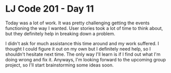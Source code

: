 # LJ Code 201 - Day 11

Today was a lot of work. It was pretty challenging getting the events functioning the way I wanted. User stories took a lot of time to think about, but they definitely help in breaking down a problem.

I didn't ask for much assistance this time around and my work suffered. I thought I could figure it out on my own but I definitely need help, so I shouldn't hesitate next time. The only way I'll learn is if I find out what I'm doing wrong and fix it. Anyways, I'm looking forward to the upcoming group project, so I'll start brainstorming some ideas soon.
